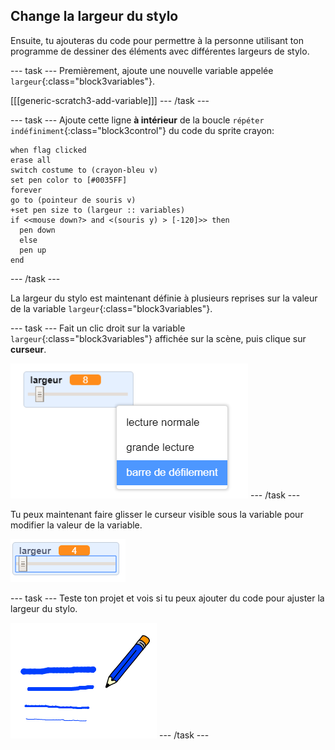 ## Change la largeur du stylo

Ensuite, tu ajouteras du code pour permettre à la personne utilisant ton programme de dessiner des éléments avec différentes largeurs de stylo.

--- task --- Premièrement, ajoute une nouvelle variable appelée `largeur`{:class="block3variables"}.

[[[generic-scratch3-add-variable]]] --- /task ---

--- task --- Ajoute cette ligne **à intérieur** de la boucle `répéter indéfiniment`{:class="block3control"} du code du sprite crayon:

```blocks3
when flag clicked
erase all
switch costume to (crayon-bleu v)
set pen color to [#0035FF]
forever
go to (pointeur de souris v)
+set pen size to (largeur :: variables)
if <<mouse down?> and <(souris y) > [-120]>> then 
  pen down
  else
  pen up
end
```

--- /task ---

La largeur du stylo est maintenant définie à plusieurs reprises sur la valeur de la variable `largeur`{:class="block3variables"}.

--- task --- Fait un clic droit sur la variable `largeur`{:class="block3variables"} affichée sur la scène, puis clique sur **curseur**.

![capture d'écran](images/paint-slider.png) --- /task ---

Tu peux maintenant faire glisser le curseur visible sous la variable pour modifier la valeur de la variable.

![capture d'écran](images/paint-slider-change.png)

--- task --- Teste ton projet et vois si tu peux ajouter du code pour ajuster la largeur du stylo.

![capture d'écran](images/paint-width-test.png) --- /task ---
